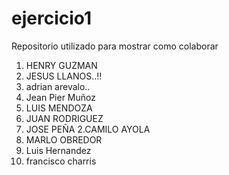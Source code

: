 # ejercicio1
Repositorio utilizado para mostrar como colaborar

1. HENRY GUZMAN
2. JESUS LLANOS..!!
3. adrian arevalo..
7. Jean Pier Muñoz
2. LUIS MENDOZA
4. JUAN RODRIGUEZ
9. JOSE PEÑA
2.CAMILO AYOLA
22. MARLO OBREDOR 
8. Luis Hernandez
23. francisco charris